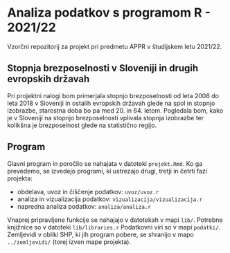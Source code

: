 # Analiza podatkov s programom R - 2021/22

Vzorčni repozitorij za projekt pri predmetu APPR v študijskem letu 2021/22. 

## Stopnja brezposelnosti v Sloveniji in drugih evropskih državah

Pri projektni nalogi bom primerjala stopnjo brezposelnosti od leta 2008 do leta 2018 v Sloveniji in ostalih evropskih državah glede na spol in stopnjo izobrazbe, starostna doba bo pa med 20. in 64. letom. Pogledala bom, kako je v Sloveniji na stopnjo brezposelnosti vplivala stopnja izobrazbe ter kolikšna je brezposelnost glede na statistično regijo.

## Program

Glavni program in poročilo se nahajata v datoteki `projekt.Rmd`.
Ko ga prevedemo, se izvedejo programi, ki ustrezajo drugi, tretji in četrti fazi projekta:

* obdelava, uvoz in čiščenje podatkov: `uvoz/uvoz.r`
* analiza in vizualizacija podatkov: `vizualizacija/vizualizacija.r`
* napredna analiza podatkov: `analiza/analiza.r`

Vnaprej pripravljene funkcije se nahajajo v datotekah v mapi `lib/`.
Potrebne knjižnice so v datoteki `lib/libraries.r`
Podatkovni viri so v mapi `podatki/`.
Zemljevidi v obliki SHP, ki jih program pobere,
se shranijo v mapo `../zemljevidi/` (torej izven mape projekta).
